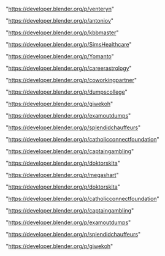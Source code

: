 "https://developer.blender.org/p/venteryn"

"https://developer.blender.org/p/antoniov"

"https://developer.blender.org/p/kbbmaster"

"https://developer.blender.org/p/SimsHealthcare"

"https://developer.blender.org/p/Yomanto"

"https://developer.blender.org/p/careerastrology"

"https://developer.blender.org/p/coworkingpartner"

"https://developer.blender.org/p/dumpscollege"

"https://developer.blender.org/p/giwekoh"

"https://developer.blender.org/p/examoutdumps"

"https://developer.blender.org/p/splendidchauffeurs"

"https://developer.blender.org/p/catholicconnectfoundation"

"https://developer.blender.org/p/captaingambling"

"https://developer.blender.org/p/doktorsklta"

 
"https://developer.blender.org/p/megashart"


"https://developer.blender.org/p/doktorsklta"


"https://developer.blender.org/p/catholicconnectfoundation"


"https://developer.blender.org/p/captaingambling"


"https://developer.blender.org/p/examoutdumps"


"https://developer.blender.org/p/splendidchauffeurs"


"https://developer.blender.org/p/giwekoh"


 
